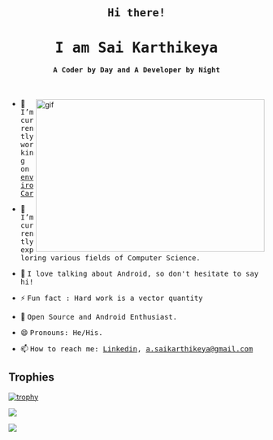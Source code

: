 <p align="center"><h2 align="center"><samp> Hi there! </samp></h2></p>
<p align="center"><h1 align="center"><samp> I am Sai Karthikeya </samp></h1></p>
<p align="center"><h4 align="center"><samp> A Coder by Day and A Developer by Night </samp></h4></p>
<br>

<div>
  
<img src="file:///home/saikarthik/Downloads/fina" width="450px" height="300px" alt=gif align="right"> 

- 🔭 <samp>I’m currently working on [enviroCar](https://github.com/enviroCar)

- 🌱 <samp>I’m currently exploring various fields of Computer Science.

- 💬 <samp>I love talking about Android, so don't hesitate to say hi!
  
- ⚡  <samp> Fun fact : Hard work is a vector quantity 
- 🥇 <samp>Open Source and Android Enthusiast.
- 😄 <samp>Pronouns: He/His.

- 📫 <samp>How to reach me: [Linkedin](https://www.linkedin.com/in/sai-karthikeya-31998a1b8/),  a.saikarthikeya@gmail.com
  
## Trophies
[![trophy](https://github-profile-trophy.vercel.app/?username=asaikarthikeya)](https://github.com/ryo-ma/github-profile-trophy)

![](https://komarev.com/ghpvc/?username=asaikarthikeya&style=flat-square&color=blue)


![](https://github-readme-stats.vercel.app/api?username=asaikarthikeya&count_private=true&theme=dark&count) 
